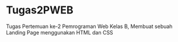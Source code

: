 # Tugas2PWEB
Tugas Pertemuan ke-2 Pemrograman Web Kelas B, Membuat sebuah Landing Page menggunakan HTML dan CSS
